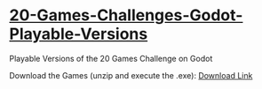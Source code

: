 # [20-Games-Challenges-Godot-Playable-Versions](https://20_games_challenge.gitlab.io/challenge/)
Playable Versions of the 20 Games Challenge on Godot

Download the Games (unzip and execute the .exe):  [Download Link](https://github.com/Xuoner/20-Games-Challenges-Godot-Playable-Versions/archive/refs/heads/main.zip)
